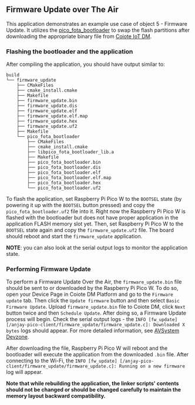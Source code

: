 ## Firmware Update over The Air

This application demonstrates an example use case of object 5 - Firmware
Update. It utilizes the
[pico_fota_bootloader](https://github.com/JZimnol/pico_fota_bootloader) to swap
the flash partitions after downloading the appropriate binary file from [Coiote
IoT
DM](https://www.avsystem.com/products/coiote-iot-device-management-platform/).

### Flashing the bootloader and the application

After compiling the application, you should have output similar to:

```
build
└── firmware_update
    ├── CMakeFiles
    ├── cmake_install.cmake
    ├── Makefile
    ├── firmware_update.bin
    ├── firmware_update.dis
    ├── firmware_update.elf
    ├── firmware_update.elf.map
    ├── firmware_update.hex
    ├── firmware_update.uf2
    ├── Makefile
    └── pico_fota_bootloader
        ├── CMakeFiles
        ├── cmake_install.cmake
        ├── libpico_fota_bootloader_lib.a
        ├── Makefile
        ├── pico_fota_bootloader.bin
        ├── pico_fota_bootloader.dis
        ├── pico_fota_bootloader.elf
        ├── pico_fota_bootloader.elf.map
        ├── pico_fota_bootloader.hex
        └── pico_fota_bootloader.uf2
```

To flash the application, set Raspberry Pi Pico W to the `BOOTSEL` state (by
powering it up with the `BOOTSEL` button pressed) and copy the
`pico_fota_bootloader.uf2` file into it. Right now the Raspberry Pi Pico W is
flashed with the bootloader but does not have proper application in the
application FLASH memory slot yet. Then, set Raspberry Pi Pico W to the
`BOOTSEL` state again and copy the `firmware_update.uf2` file. The board should
reboot and start the `firmware_update` application.

**NOTE**: you can also look at the serial output logs to monitor the
application state.

### Performing Firmware Update

To perform a Firmware Update Over the Air, the `firmware_update.bin` file
should be sent to or downloaded by the Raspberry Pi Pico W. To do so, open your
Device Page in Coiote DM Platform and go to the `Firmware update` tab. Then
click the `Update firmware` button and then select `Basic Firmware Update`.
Upload `firmware_update.bin` file to Coiote DM, click `Next` button twice and
then `Schedule Update`. After doing so, a Firmware Update process will begin.
Check the serial output logs - the `INFO [fw_update]
[/anjay-pico-client/firmware_update/firmware_update.c]: Downloaded X bytes`
logs should appear. For more detailed information, see [AVSystem
Devzone](https://iotdevzone.avsystem.com/docs/Coiote_IoT_DM/firmware_update/).

After downloading the file, Raspberry Pi Pico W will reboot and the bootloader
will execute the application from the downloaded `.bin` file. After connecting
to the Wi-Fi, the `INFO [fw_update]
[/anjay-pico-client/firmware_update/firmware_update.c]: Running on a new
firmware` log will appear.

**Note that while rebuilding the application, the linker scripts' contents
should not be changed or should be changed carefully to maintain the memory
layout backward compatibility.**
